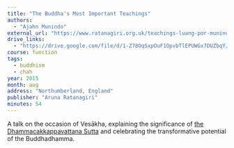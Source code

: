 ```yaml
---
title: "The Buddha's Most Important Teachings"
authors:
  - "Ajahn Munindo"
external_url: "https://www.ratanagiri.org.uk/teachings-luang-por-munindo-audio/the-buddhas-most-important-teaching"
drive_links:
  - "https://drive.google.com/file/d/1-Z78OqSxpOuF1OpvbTlEPUWGx7DUZbqY/view?usp=drivesdk"
course: function
tags:
  - buddhism
  - chah
year: 2015
month: aug
address: "Northumberland, England"
publisher: "Aruna Ratanagiri"
minutes: 54
---
```


A talk on the occasion of Vesākha, explaining the significance of [the Dhammacakkappavattana Sutta](/content/canon/sn56.11) and celebrating the transformative potential of the Buddhadhamma.
